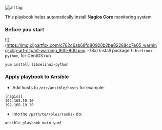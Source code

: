 ![alt tag](http://www.telnetport25.com/wp-content/uploads/2012/03/NagiosLogo.png)


This playbook helps automatically install **Nagios Core** monitoring system

### Before you start
![](https://img.clipartfox.com/c762c6ab68fd80920b2be82288cc7e05_warning-clip-art-clipart-warning_900-800.png =18x)
Install package `libselinux-python`, for CentOS run
```
yum install libselinux-python
```

### Apply playbook to Ansible
* Add hosts to `/etc/ansible/hosts` for example:
```
[nagios]
192.168.10.10
192.168.10.20
```

* Into the `/path/to/roles/tasks/` do:
```
ansible-playbook main.yuml
```
